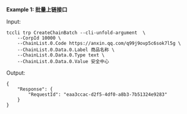 **Example 1: 批量上链接口**



Input: 

```
tccli trp CreateChainBatch --cli-unfold-argument  \
    --CorpId 10000 \
    --ChainList.0.Code https://anxin.qq.com/q99j9ovp5c6sok7l5g \
    --ChainList.0.Data.0.Label 商品名称 \
    --ChainList.0.Data.0.Type text \
    --ChainList.0.Data.0.Value 安全中心
```

Output: 
```
{
    "Response": {
        "RequestId": "eaa3ccac-d2f5-4df0-a8b3-7b51324e9283"
    }
}
```

